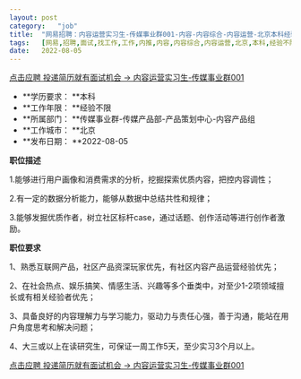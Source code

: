 ```yaml
---
layout:	post
category:	"job"
title:	"网易招聘：内容运营实习生-传媒事业群001-内容-内容综合-内容运营-北京本科经验不限"
tags:	[网易,招聘,面试,找工作,工作,内推,内容,内容综合,内容运营,北京,本科,经验不限]
date:	2022-08-05
---
```


[点击应聘 投递简历就有面试机会 ->  内容运营实习生-传媒事业群001](http://mobile.bole.netease.com/bole/boleDetail?id=38657&employeeId=346f03c3cda5f04c&key=all)



- **学历要求： **本科
- **工作年限： **经验不限
- **所属部门： **传媒事业群-传媒产品部-产品策划中心-内容产品组
- **工作城市： **北京
- **发布日期： **2022-08-05



**职位描述**

1.能够进行用户画像和消费需求的分析，挖掘探索优质内容，把控内容调性；

2.有一定的数据分析能力，能够从数据中总结共性和规律；

3.能够发掘优质作者，树立社区标杆case，通过话题、创作活动等进行创作者激励。



**职位要求**

1、熟悉互联网产品，社区产品资深玩家优先，有社区内容产品运营经验优先；

2、在社会热点、娱乐搞笑、情感生活、兴趣等多个垂类中，对至少1-2项领域擅长或有相关经验者优先；

3、具备良好的内容理解力与学习能力，驱动力与责任心强，善于沟通，能站在用户角度思考和解决问题；

4、大三或以上在读研究生，可保证一周工作5天，至少实习3个月以上。



[点击应聘 投递简历就有面试机会 ->  内容运营实习生-传媒事业群001](http://mobile.bole.netease.com/bole/boleDetail?id=38657&employeeId=346f03c3cda5f04c&key=all)